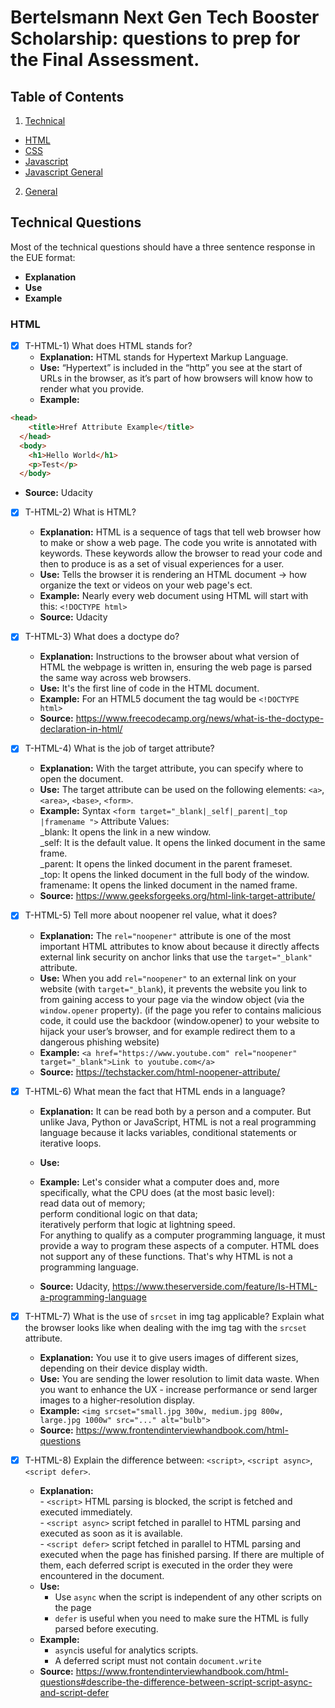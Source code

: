 
# Bertelsmann Next Gen Tech Booster Scholarship: questions to prep for the Final Assessment.

## Table of Contents

1.  [Technical](#technical-questions)
   - [HTML](#html)
   - [CSS](#css)
   - [Javascript](#javascript)
   - [Javascript General](#javascript-general)

2. [General](#general-questions)

## Technical Questions

Most of the technical questions should have a three sentence response in the EUE format:

- **Explanation**
- **Use**
- **Example**

### HTML

- [x] T-HTML-1) What does HTML stands for?
  - **Explanation:** HTML stands for Hypertext Markup Language.
  - **Use:** “Hypertext” is included in the “http” you see at the start of URLs in the browser, as it’s part of how browsers will know how to render what you provide.
  - **Example:** 
```html
<head>
    <title>Href Attribute Example</title>
  </head>
  <body>
    <h1>Hello World</h1>
    <p>Test</p>
  </body>
```
  - **Source:** Udacity

- [x] T-HTML-2) What is HTML?
  - **Explanation:** HTML is a sequence of tags that tell web browser how to make or show a web page. The code you write is annotated with keywords. These keywords allow the browser to read your code and then to produce is as a set of visual experiences for a user.
  - **Use:** Tells the browser it is rendering an HTML document -> how organize the text or videos on your web page's ect.
  - **Example:** Nearly every web document using HTML will start with this: `<!DOCTYPE html>`
  - **Source:** Udacity

- [x] T-HTML-3) What does a doctype do?
  - **Explanation:** Instructions to the browser about what version of HTML the webpage is written in, ensuring the web page is parsed the same way across web browsers.
  - **Use:** It's the first line of code in the HTML document.
  - **Example:** For an HTML5 document the tag would be `<!DOCTYPE html>`
  - **Source:** https://www.freecodecamp.org/news/what-is-the-doctype-declaration-in-html/

- [x] T-HTML-4) What is the job of target attribute?
  - **Explanation:** With the target attribute, you can specify where to open the document.
  - **Use:** The target attribute can be used on the following elements: `<a>`, `<area>`, `<base>`, `<form>`.
  - **Example:** Syntax `<form target="_blank|_self|_parent|_top |framename ">`
Attribute Values:
    </br>_blank: It opens the link in a new window.
    </br>_self: It is the default value. It opens the linked document in the same frame.
    </br>_parent: It opens the linked document in the parent frameset.
    </br>_top: It opens the linked document in the full body of the window.
    framename: It opens the linked document in the named frame.
  - **Source:** https://www.geeksforgeeks.org/html-link-target-attribute/

- [x] T-HTML-5) Tell more about noopener rel value, what it does?
  - **Explanation:** The `rel="noopener"` attribute is one of the most important HTML attributes to know about because it directly affects external link security on anchor links that use the `target="_blank"` attribute.
  - **Use:** When you add `rel="noopener"` to an external link on your website (with `target="_blank`), it prevents the website you link to from gaining access to your page via the window object (via the `window.opener` property). (if the page you refer to contains malicious code, it could use the backdoor (window.opener) to your website to hijack your user’s browser, and for example redirect them to a dangerous phishing website)
  - **Example:** `<a href="https://www.youtube.com" rel="noopener" target="_blank">Link to youtube.com</a>`
  - **Source:** https://techstacker.com/html-noopener-attribute/

- [x] T-HTML-6) What mean the fact that HTML ends in a language?
  - **Explanation:** It can be read both by a person and a computer. But unlike Java, Python or JavaScript, HTML is not a real programming language because it lacks variables, conditional statements or iterative loops. 
  - **Use:** 
  - **Example:** Let's consider what a computer does and, more specifically, what the CPU does (at the most basic level):
</br>read data out of memory;
</br>perform conditional logic on that data; 
</br>iteratively perform that logic at lightning speed.
</br>For anything to qualify as a computer programming language, it must provide a way to program these aspects of a computer.
HTML does not support any of these functions. That's why HTML is not a programming language.

  - **Source:** Udacity, https://www.theserverside.com/feature/Is-HTML-a-programming-language

- [x] T-HTML-7) What is the use of `srcset` in img tag applicable? Explain what the browser looks like when dealing with the img tag with the `srcset` attribute.

  - **Explanation:** You use it to give users images of different sizes, depending on their device display width.
  - **Use:** You are sending the lower resolution to limit data waste. When you want to enhance the UX - increase performance or send larger images to a higher-resolution display.
  - **Example:** `<img srcset="small.jpg 300w, medium.jpg 800w, large.jpg 1000w" src="..." alt="bulb">`
  - **Source:** https://www.frontendinterviewhandbook.com/html-questions

- [x] T-HTML-8) Explain the difference between: `<script>`, `<script async>`, `<script defer>`.
  - **Explanation:** 
  </br> - `<script>` HTML parsing is blocked, the script is fetched and executed immediately.
  </br> - `<script async>` script fetched in parallel to HTML parsing and executed as soon as it is available. 
  </br> - `<script defer>` script fetched in parallel to HTML parsing and executed when the page has finished parsing. If there are multiple of them, each deferred script is executed in the order they were encountered in the document.
  - **Use:** 
    - Use `async` when the script is independent of any other scripts on the page
    - `defer` is useful when you need to make sure the HTML is fully parsed before executing.
  - **Example:** 
    - `async`is useful for analytics scripts.
    - A deferred script must not contain `document.write`
  - **Source:** https://www.frontendinterviewhandbook.com/html-questions#describe-the-difference-between-script-script-async-and-script-defer

